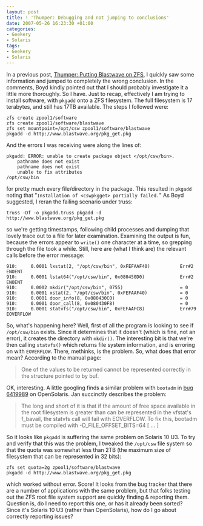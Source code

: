 ```yaml
---
layout: post
title: ! 'Thumper: Debugging and not jumping to conclusions'
date: 2007-05-26 16:23:30 +01:00
categories:
- Geekery
- Solaris
tags:
- Geekery
- Solaris
---
```

In a previous post, [Thumper: Putting Blastwave on ZFS](http://woss.name/2007/05/25/thumper-putting-blastwave-on-zfs/), I quickly saw some information and jumped to completely the wrong conclusion.  In the comments, Boyd kindly pointed out that I should probably investigate it a little more thoroughly.  So I have.  Just to recap, effectively I am trying to install software, with `pkgadd` onto a ZFS filesystem.  The full filesystem is 17 terabytes, and still has 17TB available.  The steps I followed were:

    zfs create zpool1/software
    zfs create zpool1/software/blastwave
    zfs set mountpoint=/opt/csw zpool1/software/blastwave
    pkgadd -d http://www.blastwave.org/pkg_get.pkg

And the errors I was receiving were along the lines of:

    pkgadd: ERROR: unable to create package object </opt/csw/bin>.
        pathname does not exist
        pathname does not exist
        unable to fix attributes
    /opt/csw/bin

for pretty much every file/directory in the package.  This resulted in `pkgadd` noting that "`Installation of <cswpkgget> partially failed.`"  As Boyd suggested, I reran the failing scenario under truss:

    truss -Df -o pkgadd.truss pkgadd -d http://www.blastwave.org/pkg_get.pkg

so we're getting timestamps, following child processes and dumping that lovely trace out to a file for later examination.  Examining the output is fun, because the errors appear to `write()` one character at a time, so grepping through the file took a while.  Still, here are (what I think are) the relevant calls before the error message:

    910:     0.0001 lxstat(2, "/opt/csw/bin", 0xFEFAAF40)           Err#2 ENOENT
    910:     0.0001 lstat64("/opt/csw/bin", 0x080450D0)             Err#2 ENOENT
    910:     0.0002 mkdir("/opt/csw/bin", 0755)                     = 0
    910:     0.0001 xstat(2, "/opt/csw/bin", 0xFEFAAF40)            = 0
    910:     0.0001 door_info(8, 0x080430C0)                        = 0
    910:     0.0001 door_call(8, 0x080430F8)                        = 0
    910:     0.0001 statvfs("/opt/csw/bin", 0xFEFAAFC8)             Err#79 EOVERFLOW

So, what's happening here?  Well, first of all the program is looking to see if `/opt/csw/bin` exists.  Since it determines that it doesn't (which is fine, not an error), it creates the directory with `mkdir()`.  The interesting bit is that we're then calling `statvfs()` which returns file system information, and is erroring on with `EOVERFLOW`.  There, methinks, is the problem.  So, what does that error mean?  According to the manual page:

> One of the  values  to  be  returned cannot  be  represented correctly in the structure pointed to by buf.

OK, interesting.  A little googling finds a similar problem with `bootadm` in [bug 6419989](http://bugs.opensolaris.org/bugdatabase/view_bug.do?bug_id=6419989) on OpenSolaris.  Jan succinctly describes the problem:

> The long and short of it is that if the amount of free space available in the root filesystem is greater than can be represented in the vfstat's f_bavail, the statvfs call will fail with EOVERFLOW.  To fix this, bootadm must be compiled with -D_FILE_OFFSET_BITS=64 \[ ... \]

So it looks like `pkgadd` is suffering the same problem on Solaris 10 U3.  To try and verify that this was the problem, I tweaked the `/opt/csw` file system so that the quota was somewhat less than 2TB (the maximum size of filesystem that can be represented in 32 bits):

    zfs set quota=2g zpool1/software/blastwave
    pkgadd -d http://www.blastwave.org/pkg_get.pkg

which worked without error.  Score!  It looks from the bug tracker that there are a number of applications with the same problem, but that folks testing out the ZFS root file system support are quickly finding & reporting them.  Question is, do I need to report this one, or has it already been sorted?  Since it's Solaris 10 U3 (rather than OpenSolaris), how do I go about correctly reporting issues?
